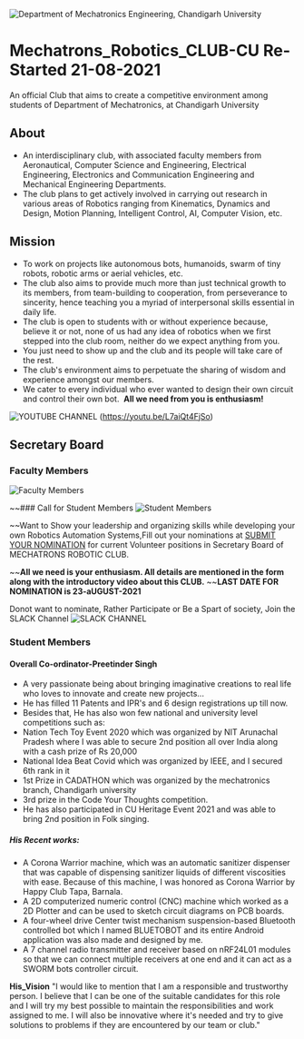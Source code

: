 
![Department of Mechatronics Engineering, Chandigarh University](https://github.com/Mechatronics-Engineering-CU/Robotics4Mechatrons_-CU/blob/main/IMAGE_DATA/banner.PNG)

# Mechatrons_Robotics_CLUB-CU                                                          **Re-Started 21-08-2021**

An official Club that aims to create a competitive environment among students of Department of Mechatronics, at Chandigarh University

## About
- An interdisciplinary club, with associated faculty members from Aeronautical, Computer Science and Engineering, Electrical Engineering, Electronics and Communication Engineering and Mechanical Engineering Departments. 
- The club plans to get actively involved in carrying out research in various areas of Robotics ranging from Kinematics, Dynamics and Design, Motion Planning, Intelligent Control, AI, Computer Vision, etc.

## Mission
- To work on projects like autonomous bots, humanoids, swarm of tiny robots, robotic arms or aerial vehicles, etc.
- The club also aims to provide much more than just technical growth to its members, from team-building to cooperation, from perseverance to sincerity, hence teaching you a myriad of interpersonal skills essential in daily life. 
- The club is open to students with or without experience because, believe it or not, none of us had any idea of robotics when we first stepped into the club room, neither do we expect anything from you. 
- You just need to show up and the club and its people will take care of the rest. 
- The club's environment aims to perpetuate the sharing of wisdom and experience amongst our members. 
- We cater to every individual who ever wanted to design their own circuit and control their own bot. 
**All we need from you is enthusiasm!**


![YOUTUBE CHANNEL](https://github.com/Mechatronics-Engineering-CU/Robotics4Mechatrons_-CU/blob/main/IMAGE_DATA/Facilities.PNG)
(https://youtu.be/L7aiQt4FjSo)

## Secretary Board

### Faculty Members
![Faculty Members](https://github.com/Mechatronics-Engineering-CU/Robotics4Mechatrons_-CU/blob/main/IMAGE_DATA/Secretary%20Board.PNG)

~~### Call for Student Members
![Student Members](https://github.com/Mechatronics-Engineering-CU/Robotics4Mechatrons_-CU/blob/main/IMAGE_DATA/current%20roles.PNG)

~~Want to Show your leadership and organizing skills while developing your own Robotics Automation Systems,Fill out your nominations at [SUBMIT YOUR NOMINATION](https://forms.office.com/r/YnyeTNRCH4) for current Volunteer positions in Secretary Board of MECHATRONS ROBOTIC CLUB. 

~~**All we need is your enthusiasm. All details are mentioned in the form along with the introductory video about this CLUB.**
~~**LAST DATE FOR NOMINATION is 23-aUGUST-2021**

Donot want to nominate, Rather Participate or Be a Spart of society,
Join the SLACK Channel 
![SLACK CHANNEL](https://join.slack.com/t/mechatronsrob-sqf1533/shared_invite/zt-ulwa1rpi-YLAnamQ4~gcXU9dOnA7E1w​)

### Student Members

#### Overall Co-ordinator-Preetinder Singh

- A very passionate being about bringing imaginative creations to real life who loves to innovate and create new projects...
- He has filled 11 Patents and IPR's and 6 design registrations up till now. 
- Besides that, He has also won few national and university level competitions such as: 
- Nation Tech Toy Event 2020 which was organized by NIT Arunachal Pradesh where I was able to secure 2nd position all over India   along with a cash prize of Rs 20,000
- National Idea Beat Covid which was organized by IEEE, and I secured 6th rank in it
- 1st Prize in CADATHON which was organized by the mechatronics branch, Chandigarh university
- 3rd prize in the Code Your Thoughts competition. 
- He has also participated in CU Heritage Event 2021 and was able to bring 2nd position in Folk singing.

##### His Recent works:
-  A Corona Warrior machine, which was an automatic sanitizer dispenser that was capable of dispensing sanitizer liquids of            different viscosities with ease. Because of this machine, I was honored as Corona Warrior by Happy Club Tapa, Barnala.
-  A 2D computerized numeric control (CNC) machine which worked as a 2D Plotter and can be used to sketch circuit diagrams on PCB      boards.
-  A four-wheel drive Center twist mechanism suspension-based Bluetooth controlled bot which I named BLUETOBOT and its entire          Android application was also made and designed by me.
-  A 7 channel radio transmitter and receiver based on nRF24L01 modules so that we can connect multiple receivers at one end and it    can act as a SWORM bots controller circuit.

**His_Vision** 
"I would like to mention that I am a responsible and trustworthy person. 
I believe that I can be one of the suitable candidates for this role and I will try my best 
possible to maintain the responsibilities and work assigned to me. 
I will also be innovative where it's needed and try to give solutions to problems if they 
are encountered by our team or club."
